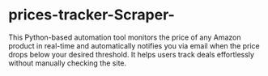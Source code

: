 # prices-tracker-Scraper-
This Python-based automation tool monitors the price of any Amazon product in real-time and automatically notifies you via email when the price drops below your desired threshold. It helps users track deals effortlessly without manually checking the site. 
